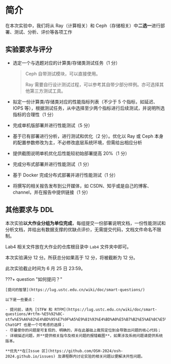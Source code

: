 # 简介

在本次实验中，我们将从 Ray（计算相关）和 Ceph（存储相关）中**二选一**进行部署、测试、分析、评价等各项工作

## 实验要求与评分

- 选定一个与选题对应的计算类/存储类测试任务（1 分）

  > Ceph 自带测试模块，可以直接使用。
  >
  > Ray 需要自行设计测试过程，可以参考其自带少部分样例。亦可选择其他第三方测试工具。

- 拟定一份计算类/存储类对应的性能指标列表（不少于 5 个指标，如延迟、IOPS 等），根据测试任务，从中选择至少两个指标进行后续测试，并说明所选指标的合理性（1 分）

- 完成单机版部署并进行性能测试（5 分）

- 基于已有部署进行分析，进行测试和优化（2 分）。优化以 Ray 或 Ceph 本身的配置参数修改为主，不必修改底层系统环境，但需给出相应分析

- 提供截图说明单机优化后性能较初始部署提高 20%（1 分）

- 完成分布式部署并进行性能测试（1 分）

- 基于 Docker 完成分布式部署并进行性能测试（1 分）

- 将撰写的相关报告发布到公开媒体，如 CSDN、知乎或是自己的博客、channel，并在报告中提供链接（1 分）

## 其他要求与 DDL

本次实验**以大作业分组为单位完成**，每组提交一份部署说明文档，一份性能测试和分析文档，并给出有数据支撑的优缺点评价，无需提交代码，文档文件命名不限制。

Lab4 相关文件放在大作业的仓库根目录中 `Lab4` 文件夹中即可。

本次实验满分 12 分。所获总分如果高于 12 分，将被截断为 12 分。

此次实验截止时间为 6 月 25 日 23:59。

???+ question "如何提问？"

    [提问的智慧](https://lug.ustc.edu.cn/wiki/doc/smart-questions/)

    以下是一些要点：

    - 提问前，请先 [STFW 和 RTFM](https://lug.ustc.edu.cn/wiki/doc/smart-questions/#rtfm-%E5%92%8C-stfw%E5%A6%82%E4%BD%95%E7%9F%A5%E9%81%93%E4%BD%A0%E5%B7%B2%E5%AE%8C%E5%85%A8%E6%90%9E%E7%A0%B8%E4%BA%86)，ChatGPT 也是一个可考虑的选择；
    - 尽量使你的问题是可复现的、明确的，并在此基础上裁剪定位到会导致出问题的核心代码；
    - 详细描述问题，并**提供相关指令及相关问题的报错截图**，如果涉及系统问题请提供系统版本。

    **优先**在[Issue 区](https://github.com/OSH-2024/osh-2024.github.io/issues) 及课程群内讨论实验的相关问题以便解决共性问题。
